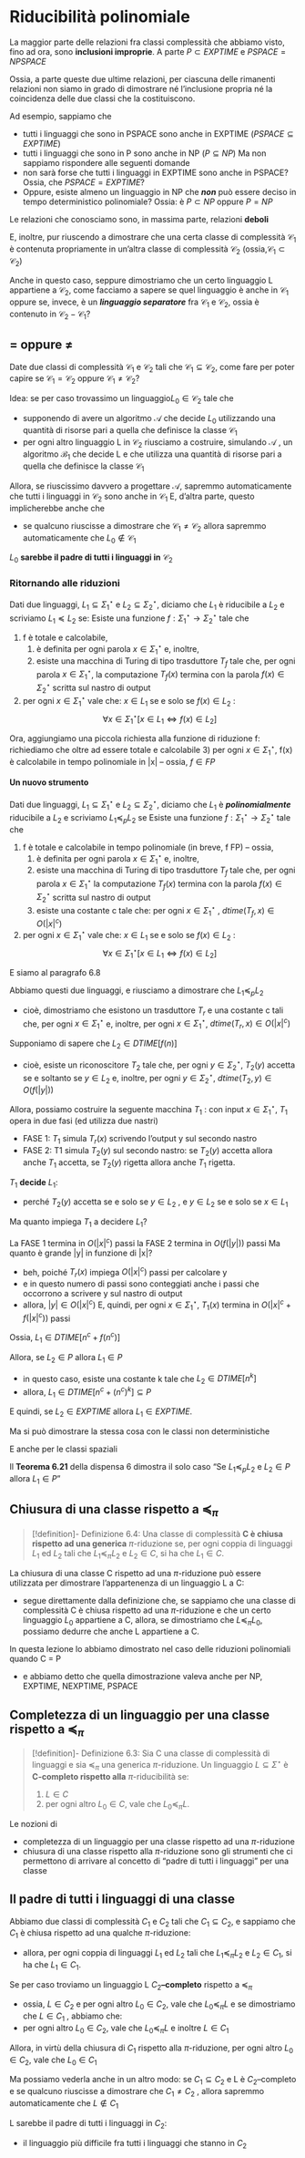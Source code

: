 
# Riducibilità polinomiale

La maggior parte delle relazioni fra classi complessità che abbiamo visto, fino ad ora, sono **inclusioni improprie**.
A parte $P\subset  EXPTIME$  e $PSPACE = NPSPACE$

Ossia, a parte queste due ultime relazioni, per ciascuna delle rimanenti relazioni non siamo in grado di dimostrare né l’inclusione propria né la coincidenza delle due classi che la costituiscono. 

Ad esempio, sappiamo che 
- tutti i linguaggi che sono in PSPACE sono anche in EXPTIME $(PSPACE \subseteq EXPTIME)$
- tutti i linguaggi che sono in P sono anche in NP $(P\subseteq  NP)$
Ma non sappiamo rispondere alle seguenti domande
- non sarà forse che tutti i linguaggi in EXPTIME sono anche in PSPACE? Ossia, che 			$PSPACE = EXPTIME$?
- Oppure, esiste almeno un linguaggio in NP che _**non**_ può essere deciso in tempo deterministico polinomiale? Ossia: è $P \subset NP$ oppure $P = NP$

Le relazioni che conosciamo sono, in massima parte, relazioni **deboli**

E, inoltre, pur riuscendo a dimostrare che una certa classe di complessità $\mathcal C_1$ è contenuta propriamente in un’altra classe di complessità $\mathcal C_2$ (ossia,$\mathcal C_1\subset\mathcal C_2$)

Anche in questo caso, seppure dimostriamo che un certo linguaggio L appartiene a $\mathcal C_2$, 
come facciamo a sapere se quel linguaggio è anche in $\mathcal C_1$ oppure se, invece, è un _**linguaggio separatore**_ fra $\mathcal C_1$ e $\mathcal C_2$, ossia è contenuto in $\mathcal C_2-\mathcal C_1$?

## $=$ oppure $\neq$

Date due classi di complessità $\mathcal C_1$ e $\mathcal C_2$ tali che $\mathcal C_1\subseteq\mathcal C_2$, come fare per poter capire se $\mathcal C_1=\mathcal C_2$ oppure $\mathcal C_1\neq\mathcal C_2$?

Idea: se per caso trovassimo un linguaggio$L_0 \in \mathcal C_2$ tale che  
- supponendo di avere un algoritmo $\mathcal A$ che decide $L_0$ utilizzando una quantità di risorse pari a quella che definisce la classe $\mathcal C_1$
- per ogni altro linguaggio L in $\mathcal C_2$ riusciamo a costruire, simulando $\mathcal A$ , un algoritmo $\mathcal B_1$ che decide L e che utilizza una quantità di risorse pari a quella che definisce la classe $\mathcal C_1$

Allora, se riuscissimo davvero a progettare $\mathcal A$, sapremmo automaticamente che tutti i linguaggi in $\mathcal C_2$ sono anche in $\mathcal C_1$ 
E, d’altra parte, questo implicherebbe anche che
- se qualcuno riuscisse a dimostrare che $\mathcal C_1\neq\mathcal C_2$ allora sapremmo automaticamente che $L_0\not\in\mathcal C_1$ 
 
$L_0$ **sarebbe il padre di tutti i linguaggi in** $\mathcal C_2$

### Ritornando alle riduzioni

Dati due linguaggi, $L_1\subseteq\Sigma_1^\star$  e $L_2\subseteq\Sigma_2^\star$,  diciamo che $L_1$ è riducibile a $L_2$ e scriviamo $L_1\preceq  L_2$ se:
Esiste una funzione $f :\Sigma_1^\star\to\Sigma_2^\star$ tale che
1) f è totale e calcolabile, 
	1) è definita per ogni parola $x\in\Sigma_1^\star$ e, inoltre, 
	2) esiste una macchina di Turing di tipo trasduttore $T_f$ tale che, per ogni parola $x\in\Sigma_1^\star$, la computazione $T_f (x)$ termina con la parola $f(x)\in\Sigma_2^\star$ scritta sul nastro di output
2) per ogni $x\in\Sigma_1^\star$ vale che: $x \in L_1$ se e solo se $f(x)\in  L_2$ :
$$\forall x\in\Sigma_1^\star [ x \in L_1\iff   f(x)\in  L_2 ]$$

Ora, aggiungiamo una piccola richiesta alla funzione di riduzione f: richiediamo che
oltre ad essere totale e calcolabile
3) per ogni $x\in\Sigma_1^\star$, f(x) è calcolabile in tempo polinomiale in |x| – ossia, $f\in FP$

#### Un nuovo strumento

Dati due linguaggi, $L_1\subseteq\Sigma_1^\star$  e $L_2\subseteq\Sigma_2^\star$, diciamo che 
$L_1$ è _**polinomialmente**_ riducibile a $L_2$ e scriviamo $L_1 \preceq_p L_2$  se
Esiste una funzione $f :\Sigma_1^\star\to\Sigma_2^\star$ tale che
1) f è totale e calcolabile in tempo polinomiale (in breve, f  FP) – ossia, 
	1) è definita per ogni parola $x\in\Sigma_1^\star$ e, inoltre, 
	2) esiste una macchina di Turing di tipo trasduttore $T_f$ tale che, per ogni parola $x\in\Sigma_1^\star$ la computazione $T_f (x)$ termina con la parola $f(x)\in\Sigma_2^\star$ scritta sul nastro di output
	3) esiste una costante c tale che: per ogni $x\in\Sigma_1^\star$ , $dtime(T_f,x)\in  O(|x|^c )$
2) per ogni $x\in\Sigma_1^\star$ vale che: $x \in L_1$ se e solo se $f(x)\in  L_2$ :
$$\forall x\in\Sigma_1^\star [ x \in L_1\iff   f(x)\in  L_2 ]$$

E siamo al paragrafo 6.8

Abbiamo questi due linguaggi, e riusciamo a dimostrare che $L_1 \preceq_p L_2$ 
- cioè, dimostriamo che esistono un trasduttore $T_r$ e una costante c tali che, per ogni $x\in\Sigma_1^\star$ e, inoltre, per ogni $x\in\Sigma_1^\star$, $dtime(T_r,x)\in  O(|x|^c )$

Supponiamo di sapere che $L_2 \in DTIME[ f(n) ]$
- cioè, esiste un riconoscitore $T_2$ tale che, per ogni $y\in\Sigma_2^\star$, $T_2(y)$ accetta se e soltanto se $y \in L_2$  e, inoltre, per ogni $y\in\Sigma_2^\star$, $dtime(T_2, y) \in O( f (|y|) )$  

Allora, possiamo costruire la seguente macchina $T_1$ : con input $x\in\Sigma_1^\star$, $T_1$ opera in due fasi (ed utilizza due nastri)
- FASE 1: $T_1$ simula $T_r(x)$ scrivendo l’output y sul secondo nastro
- FASE 2: T1 simula $T_2(y)$ sul secondo nastro: se $T_2(y)$ accetta allora anche $T_1$ accetta, se $T_2(y)$ rigetta allora anche $T_1$ rigetta. 

$T_1$ **decide** $L_1$: 
- perché $T_2(y)$ accetta se e solo se $y\in  L_2$ , e $y\in  L_2$ se e solo se $x\in  L_1$ 

Ma quanto impiega $T_1$ a decidere $L_1$?

La FASE 1 termina in $O(|x|^c )$ passi
la FASE 2 termina in $O( f(|y|) )$ passi
Ma quanto è grande |y| in funzione di |x|?
- beh, poiché $T_r(x)$ impiega $O(|x|^c )$ passi per calcolare y
- e in questo numero di passi sono conteggiati anche i passi che occorrono a scrivere y sul nastro di output
- allora, $|y|\in  O(|x|^c )$
E, quindi, per ogni $x\in\Sigma_1^\star$, $T_1(x)$ termina in $O(|x|^c + f(|x|^c ))$ passi 

Ossia, $L_1\in  DTIME[ n^c + f( n^c ) ]$

Allora, se $L_2\in P$ allora $L_1\in  P$
- in questo caso, esiste una costante k tale che $L_2\in  DTIME[ n^k  ]$
- allora, $L_1\in  DTIME[ n^c + ( n^c )^k ]\subseteq P$

E quindi, se $L_2\in EXPTIME$ allora $L_1\in  EXPTIME$.

Ma si può dimostrare la stessa cosa con le classi non deterministiche

E anche per le classi spaziali

Il **Teorema 6.21** della dispensa 6 dimostra il solo caso “Se $L_1\preceq_p  L_2$ e $L_2\in P$ allora $L_1\in  P$”

## Chiusura di una classe rispetto a $\preceq_{\pi}$

>[!definition]- Definizione 6.4: 
>Una classe di complessità **C è chiusa rispetto ad una generica** $\pi$-riduzione se, per ogni coppia di linguaggi $L_1$ ed $L_2$ tali che $L_1\preceq_{\pi}  L_2$ e $L_2\in  C$, si ha che $L_1\in  C$. 

La chiusura di una classe C rispetto ad una $\pi$-riduzione può essere utilizzata per dimostrare l’appartenenza di un linguaggio L a C: 
- segue direttamente dalla definizione che, se sappiamo che una classe di complessità C è chiusa rispetto ad una $\pi$-riduzione e che un certo linguaggio $L_0$ appartiene a C, allora, se dimostriamo che $L\preceq_{\pi}  L_0$, possiamo dedurre che anche L appartiene a C. 

In questa lezione lo abbiamo dimostrato nel caso delle riduzioni polinomiali quando C = P
- e abbiamo detto che quella dimostrazione valeva anche per NP, EXPTIME, NEXPTIME, PSPACE

## Completezza di un linguaggio per una classe rispetto a $\preceq_{\pi}$

>[!definition]- Definizione 6.3: 
>Sia C una classe di complessità di linguaggi e sia $\preceq_{\pi}$ una generica $\pi$-riduzione. 																					  																	       Un linguaggio $L\subseteq\Sigma^\star$ è **C-completo rispetto alla** $\pi$-riducibilità se: 
>1) $L\in C$ 
>2) per ogni altro $L_0\in  C$, vale che $L_0\preceq_{\pi}  L$. 

Le nozioni di 
- completezza di un linguaggio per una classe rispetto ad una $\pi$-riduzione 
- chiusura di una classe rispetto alla $\pi$-riduzione 
sono gli strumenti che ci permettono di arrivare al concetto di “padre di tutti i linguaggi” per una classe

## Il padre di tutti i linguaggi di una classe

Abbiamo due classi di complessità $C_1$ e $C_2$ tali che $C_1\subseteq C_2$, e sappiamo che $C_1$ è chiusa rispetto ad una qualche $\pi$-riduzione:
- allora, per ogni coppia di linguaggi $L_1$ ed $L_2$ tali che $L_1\preceq_{\pi}  L_2$ e $L_2\in  C_1$,  si ha che $L_1\in  C_1$. 

Se per caso troviamo un linguaggio L $C_2$**–completo** rispetto a $\preceq_{\pi}$ 
- ossia, $L\in  C_2$ e per ogni altro $L_0\in  C_2$, vale che $L_0\preceq_{\pi}  L$
e se dimostriamo che $L\in  C_1$ , abbiamo che:
- per ogni altro $L_0\in  C_2$, vale che $L_0\preceq_{\pi}  L$ e inoltre $L\in  C_1$

Allora, in virtù della chiusura di $C_1$ rispetto alla $\pi$-riduzione, per ogni altro $L_0\in  C_2$, vale che $L_0\in  C_1$

Ma possiamo vederla anche in un altro modo: se $C_1\subseteq C_2$ e L è $C_2$–completo e se qualcuno riuscisse a dimostrare che $C_1\neq  C_2$ , allora sapremmo automaticamente che $L\not\in  C_1$

L sarebbe il padre di tutti i linguaggi in $C_2$: 
- il linguaggio più difficile fra tutti i linguaggi che stanno in $C_2$

